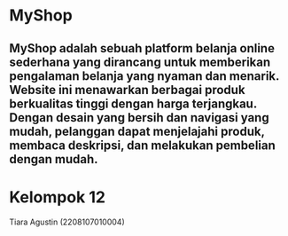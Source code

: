 # MyShop
MyShop adalah sebuah platform belanja online sederhana yang dirancang untuk memberikan pengalaman belanja yang nyaman dan menarik. Website ini menawarkan berbagai produk berkualitas tinggi dengan harga terjangkau. Dengan desain yang bersih dan navigasi yang mudah, pelanggan dapat menjelajahi produk, membaca deskripsi, dan melakukan pembelian dengan mudah.
---
# Kelompok 12
Tiara Agustin (2208107010004)